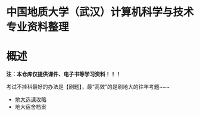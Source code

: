 # 中国地质大学（武汉）计算机科学与技术专业资料整理

# 概述

**注：本仓库仅提供课件、电子书等学习资料！！！**

考试不挂科最好的办法是【刷题】，最“高效”的是刷地大的往年考题~~~

- [地大选课攻略](./Documents/地大选课攻略/地大选课攻略.md)
- 地大宿舍档案
